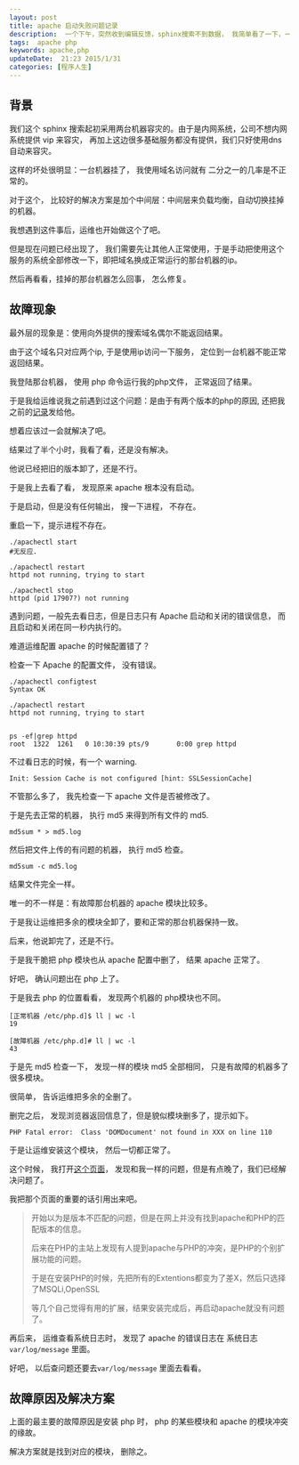 ```yaml
---
layout: post  
title: apache 启动失败问题记录  
description:  一个下午，突然收到编辑反馈，sphinx搜索不到数据， 我简单看了一下，一台机器上的apache挂了，于是想法解决了问题。  
tags:  apache php
keywords: apache,php  
updateDate:  21:23 2015/1/31 
categories: [程序人生]
---
```




##  背景  

我们这个 sphinx 搜索起初采用两台机器容灾的。由于是内网系统，公司不想内网系统提供 vip 来容灾， 再加上这边很多基础服务都没有提供，我们只好使用dns 自动来容灾。  

这样的坏处很明显：一台机器挂了， 我使用域名访问就有 二分之一的几率是不正常的。  

对于这个， 比较好的解决方案是加个中间层：中间层来负载均衡，自动切换挂掉的机器。  

我想遇到这件事后，运维也开始做这个了吧。  


但是现在问题已经出现了， 我们需要先让其他人正常使用，于是手动把使用这个服务的系统全部修改一下，即把域名换成正常运行的那台机器的ip。  


然后再看看，挂掉的那台机器怎么回事， 怎么修复。  


## 故障现象  

最外层的现象是：使用向外提供的搜索域名偶尔不能返回结果。  

由于这个域名只对应两个ip, 于是使用ip访问一下服务， 定位到一台机器不能正常返回结果。  


我登陆那台机器， 使用 php 命令运行我的php文件， 正常返回了结果。  

于是我给运维说我之前遇到过这个问题：是由于有两个版本的php的原因, 还把我之前的[记录][tiankonguse-php-zmq-protobuf]发给他。  

想着应该过一会就解决了吧。  

结果过了半个小时，我看了看，还是没有解决。  

他说已经把旧的版本卸了，还是不行。  


于是我上去看了看， 发现原来 apache 根本没有启动。  

于是启动，但是没有任何输出， 搜一下进程， 不存在。  

重启一下，提示进程不存在。  


```
./apachectl start  
#无反应.  

./apachectl restart  
httpd not running, trying to start  

./apachectl stop  
httpd (pid 17907?) not running  
```

遇到问题，一般先去看日志，但是日志只有 Apache 启动和关闭的错误信息， 而且启动和关闭在同一秒内执行的。  

难道运维配置 apache 的时候配置错了？  

检查一下 Apache 的配置文件， 没有错误。  

```
./apachectl configtest  
Syntax OK  

./apachectl restart  
httpd not running, trying to start  


ps -ef|grep httpd  
root  1322  1261   0 10:30:39 pts/9       0:00 grep httpd  
```

不过看日志的时候，有一个 warning.  

```
Init: Session Cache is not configured [hint: SSLSessionCache] 
```

不管那么多了， 我先检查一下 apache 文件是否被修改了。  

于是先去正常的机器， 执行 md5 来得到所有文件的 md5.  

```
md5sum * > md5.log  
```

然后把文件上传的有问题的机器， 执行 md5 检查。  

```
md5sum -c md5.log  
```

结果文件完全一样。  


唯一的不一样是：有故障那台机器的 apache 模块比较多。  

于是我让运维把多余的模块全卸了，要和正常的那台机器保持一致。  


后来，他说卸完了，还是不行。  


于是我干脆把 php 模块也从 apache 配置中删了， 结果 apache 正常了。  


好吧， 确认问题出在 php 上了。  


于是我去 php 的位置看看， 发现两个机器的 php模块也不同。  

```
[正常机器 /etc/php.d]$ ll | wc -l  
19  

[故障机器 /etc/php.d]# ll | wc -l  
43  
```

于是先 md5 检查一下， 发现一样的模块 md5 全部相同， 只是有故障的机器多了很多模块。  

很简单， 告诉运维把多余的全删了。  


删完之后， 发现浏览器返回信息了，但是貌似模块删多了，提示如下。  


```
PHP Fatal error:  Class 'DOMDocument' not found in XXX on line 110  
```


于是让运维安装这个模块， 然后一切都正常了。  

这个时候， 我打开[这个页面][bluechilli-1786480]， 发现和我一样的问题，但是有点晚了，我们已经解决问题了。  


我把那个页面的重要的话引用出来吧。  

> 开始以为是版本不匹配的问题，但是在网上﻿并没有找到apache和PHP的匹配版本的信息。  
>  
> 后来在PHP的主站上发现有人提到apache与PHP的冲突，是PHP的个别扩展功能的问题。  
>  
> 于是在安装PHP的时候，先把所有的Extentions都变为了差X，然后只选择了MSQLi,OpenSSL  
>  
> 等几个自己觉得有用的扩展，结果安装完成后，再启动apache就没有问题了。  


再后来， 运维查看系统日志时， 发现了 apache 的错误日志在 系统日志 `var/log/message` 里面。  

好吧， 以后查问题还要去`var/log/message` 里面去看看。  


## 故障原因及解决方案


上面的最主要的故障原因是安装 php 时， php 的某些模块和 apache 的模块冲突的缘故。  


解决方案就是找到对应的模块， 删除之。   





[bluechilli-1786480]: http://www.cnblogs.com/bluechilli/archive/2010/07/27/1786480.html  
[tiankonguse-php-zmq-protobuf]: https://github.tiankonguse.com/blog/2014/12/28/php-zmq-protobuf.html#content-h2-%E9%81%97%E7%95%99%E9%97%AE%E9%A2%98  
